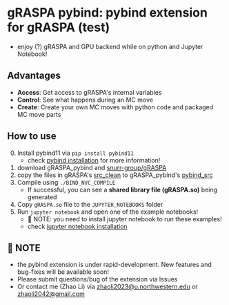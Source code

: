 # gRASPA pybind: pybind extension for gRASPA (test)
* enjoy (?) gRASPA and GPU backend while on python and Jupyter Notebook!

## Advantages
* **Access**:  Get access to gRASPA's internal variables
* **Control**: See what happens during an MC move
* **Create**:  Create your own MC moves with python code and packaged MC move parts

## How to use
0. Install pybind11 via `pip install pybind11`
    * check [pybind installation](https://pybind11.readthedocs.io/en/stable/installing.html) for more information!
1. download gRASPA_pybind and [snurr-group/gRASPA](https://github.com/snurr-group/gRASPA)
2. copy the files in gRASPA's [src_clean](https://github.com/snurr-group/gRASPA/tree/main/src_clean) to gRASPA_pybind's [pybind_src](https://github.com/Zhaoli2042/gRASPA_pybind/tree/main/pybind_src)
3. Compile using `./BIND_NVC_COMPILE`
    * If successful, you can see a **shared library file (gRASPA.so)** being generated
4. Copy `gRASPA.so` file to the `JUPYTER_NOTEBOOKS` folder
5. Run `jupyter notebook` and open one of the example notebooks!
    * :memo: NOTE: you need to install jupyter notebook to run these examples!
    * check [jupyter notebook installation](https://jupyter.org/install#jupyter-notebook)

## :memo: NOTE
* the pybind extension is under rapid-development. New features and bug-fixes will be available soon!
* Please submit questions/bug of the extension via Issues
* Or contact me (Zhao Li) via zhaoli2023@u.northwestern.edu or zhaoli2042@gmail.com
